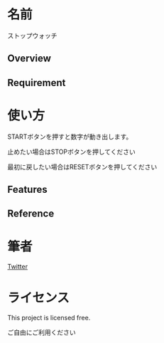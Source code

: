 <h1>名前</h1>
ストップウォッチ

## Overview

## Requirement

<h1>使い方</h1>
<p>STARTボタンを押すと数字が動き出します。</p>
<p>止めたい場合はSTOPボタンを押してください</p>
<p>最初に戻したい場合はRESETボタンを押してください</p>

## Features

## Reference

<h1>筆者</h1>
<p><a href="https://twitter.com/MaruSo_career" class="twitter" target="_blank">Twitter</a></p>

<h1>ライセンス</h1>
<p>This project is licensed free.</p>
<p>ご自由にご利用ください</p>